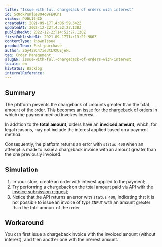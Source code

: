 ```yaml
---
title: "Issue with full chargeback of orders with interest"
id: 5q0okPuWiGe8O4o9FEQCnI
status: PUBLISHED
createdAt: 2021-09-17T14:06:59.342Z
updatedAt: 2022-12-22T14:52:27.138Z
publishedAt: 2022-12-22T14:52:27.138Z
firstPublishedAt: 2021-09-17T14:13:21.966Z
contentType: knownIssue
productTeam: Post-purchase
author: 2Gy429C47ie3tL9XUEjeFL
tag: Order Management
slugEN: issue-with-full-chargeback-of-orders-with-interest
locale: en
kiStatus: Backlog
internalReference: 
---
```


## Summary

The platform prevents the chargeback of amounts greater than the total amount of the order. This becomes an issue for the chargeback of orders in which the payment method involves interest.

In addition to the **total amount**, orders have an **invoiced amount**, which, for legal reasons, may not include the interest applied based on a payment method.

Consequently, the platform returns an error with `status 400` when an attempt is made to issue a chargeback invoice with an amount greater than the one previously invoiced.

## Simulation

1. In your store, create an order with interest applied to the payment;
2. Try performing a chargeback on the total amount paid via API with the [invoice submission request](https://developers.vtex.com/vtex-rest-api/reference/invoice#invoicenotification);
3. Notice that the API returns an error with `status 400`, indicating that it is not possible to issue an invoice of type `INPUT` with an amount greater than the total amount of the order.

## Workaround

You can first issue a chargeback invoice with the invoiced amount (without interest), and then another one with the interest amount.

